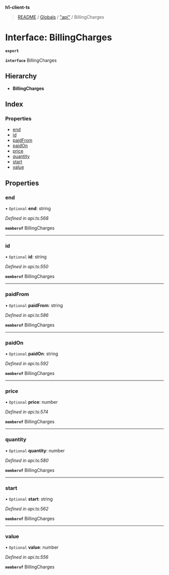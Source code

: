 **h1-client-ts**

> [README](../README.md) / [Globals](../globals.md) / ["api"](../modules/_api_.md) / BillingCharges

# Interface: BillingCharges

**`export`** 

**`interface`** BillingCharges

## Hierarchy

* **BillingCharges**

## Index

### Properties

* [end](_api_.billingcharges.md#end)
* [id](_api_.billingcharges.md#id)
* [paidFrom](_api_.billingcharges.md#paidfrom)
* [paidOn](_api_.billingcharges.md#paidon)
* [price](_api_.billingcharges.md#price)
* [quantity](_api_.billingcharges.md#quantity)
* [start](_api_.billingcharges.md#start)
* [value](_api_.billingcharges.md#value)

## Properties

### end

• `Optional` **end**: string

*Defined in api.ts:568*

**`memberof`** BillingCharges

___

### id

• `Optional` **id**: string

*Defined in api.ts:550*

**`memberof`** BillingCharges

___

### paidFrom

• `Optional` **paidFrom**: string

*Defined in api.ts:586*

**`memberof`** BillingCharges

___

### paidOn

• `Optional` **paidOn**: string

*Defined in api.ts:592*

**`memberof`** BillingCharges

___

### price

• `Optional` **price**: number

*Defined in api.ts:574*

**`memberof`** BillingCharges

___

### quantity

• `Optional` **quantity**: number

*Defined in api.ts:580*

**`memberof`** BillingCharges

___

### start

• `Optional` **start**: string

*Defined in api.ts:562*

**`memberof`** BillingCharges

___

### value

• `Optional` **value**: number

*Defined in api.ts:556*

**`memberof`** BillingCharges
